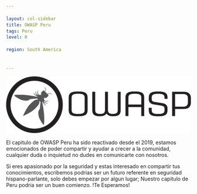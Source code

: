 ```yaml
---

layout: col-sidebar
title: OWASP Peru
tags: Peru
level: 0

region: South America


---
```

![Peru](assets/images/logo.png)

El capitulo de OWASP Peru ha sido reactivado desde el 2019, estamos emocionados de poder compartir y ayudar a crecer a la comunidad, cualquier duda o inquietud no dudes en comunicarte con nosotros.

Si eres apasionado por la seguridad y estas interesado en compartir tus conocimientos, escribemos podrias ser un futuro referente en seguridad hispano-parlante, solo debes empezar por algun lugar; Nuestro capitulo de Peru podria ser un buen comienzo. !Te Esperamos!

